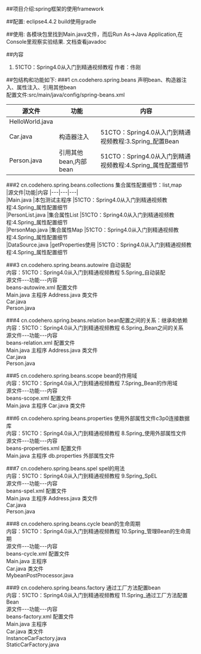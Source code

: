 ##项目介绍:spring框架的使用framework

##配置:
eclipse4.4.2 build使用gradle

##使用:
各模块包里找到Main.java文件，而后Run As->Java Application,在Console里观察实验结果.
文档查看javadoc

##内容
1. 51CTO：Spring4.0从入门到精通视频教程      作者：佟刚

##包结构和功能如下:
###1 cn.codehero.spring.beans  声明bean、构造器注入、属性注入、引用其他bean  
配置文件:src/main/java/config/spring-beans.xml
  
|源文件|功能|内容|
|---|---|---|  
|HelloWorld.java    |
|Car.java           |构造器注入                  |51CTO：Spring4.0从入门到精通视频教程:3.Spring_配置Bean  
|Person.java        |   引用其他bean,内部bean |51CTO：Spring4.0从入门到精通视频教程:4.Spring_属性配置细节  

###2 cn.codehero.spring.beans.collections 集合属性配置细节：list,map    
|源文件|功能|内容
|---|---|---|  
|Main.java          |本包测试主程序        |51CTO：Spring4.0从入门到精通视频教程:4.Spring_属性配置细节  
|PersonList.java    |集合属性List       |51CTO：Spring4.0从入门到精通视频教程:4.Spring_属性配置细节  
|PersonMap.java     |集合属性Map            |51CTO：Spring4.0从入门到精通视频教程:4.Spring_属性配置细节  
|DataSource.java    |getProperties使用    |51CTO：Spring4.0从入门到精通视频教程:4.Spring_属性配置细节  
                            
###3 cn.codehero.spring.beans.autowire 自动装配  
内容：51CTO：Spring4.0从入门到精通视频教程  5.Spring_自动装配  
源文件---功能---内容  
beans-autowire.xml  配置文件    
Main.java   主程序 
Address.java 类文件  
Car.java  
Person.java         

###4 cn.codehero.spring.beans.relation  bean配置之间的关系：继承和依赖  
内容：51CTO：Spring4.0从入门到精通视频教程 6.Spring_Bean之间的关系  
源文件---功能---内容  
beans-relation.xml  配置文件    
Main.java           主程序 
Address.java         类文件    
Car.java  
Person.java     

###5 cn.codehero.spring.beans.scope  bean的作用域  
内容：51CTO：Spring4.0从入门到精通视频教程 7.Spring_Bean的作用域  
源文件---功能---内容  
beans-scope.xml 配置文件    
Main.java   主程序 
Car.java    类文件 

###6 cn.codehero.spring.beans.properties 使用外部属性文件c3p0连接数据库  
内容：51CTO：Spring4.0从入门到精通视频教程 8.Spring_使用外部属性文件  
源文件---功能---内容  
beans-properties.xml    配置文件    
Main.java               主程序 
db.properties           外部属性文件      

###7 cn.codehero.spring.beans.spel  spel的用法  
内容：51CTO：Spring4.0从入门到精通视频教程 9.Spring_SpEL  
源文件---功能---内容  
beans-spel.xml  配置文件    
Main.java           主程序 
Address.java    类文件  
Car.java  
Person.java         

###8 cn.codehero.spring.beans.cycle  bean的生命周期  
内容：51CTO：Spring4.0从入门到精通视频教程 10.Spring_管理Bean的生命周期  
源文件---功能---内容  
beans-cycle.xml  配置文件  
Main.java        主程序  
Car.java         类文件  
MybeanPostProcessor.java  

###9 cn.codehero.spring.beans.factory  通过工厂方法配置bean    
内容：51CTO：Spring4.0从入门到精通视频教程 11.Spring_通过工厂方法配置Bean  
源文件---功能---内容  
beans-factory.xml          配置文件  
Main.java                  主程序  
Car.java                   类文件  
InstanceCarFactory.java  
StaticCarFactory.java  

